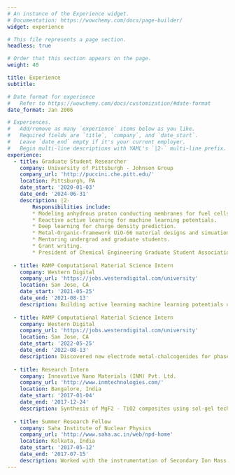 ```yaml
---
# An instance of the Experience widget.
# Documentation: https://wowchemy.com/docs/page-builder/
widget: experience

# This file represents a page section.
headless: true

# Order that this section appears on the page.
weight: 40

title: Experience
subtitle:

# Date format for experience
#   Refer to https://wowchemy.com/docs/customization/#date-format
date_format: Jan 2006

# Experiences.
#   Add/remove as many `experience` items below as you like.
#   Required fields are `title`, `company`, and `date_start`.
#   Leave `date_end` empty if it's your current employer.
#   Begin multi-line descriptions with YAML's `|2-` multi-line prefix.
experience:
  - title: Graduate Student Researcher
    company: University of Pittsburgh - Johnson Group
    company_url: 'http://puccini.che.pitt.edu/'
    location: Pittsburgh, PA
    date_start: '2020-01-03'
    date_end: '2024-06-31'
    description: |2-
        Responsibilities include:   
        * Modeling anhydrous proton conducting membranes for fuel cells using machine learning potentials.
        * Reactive active learning for machine learning potentials.
        * Deep learning for charge density prediction.
        * Metal-Organic-framework UiO-66 material designs and simuation.
        * Mentoring undergrad and graduate students.
        * Grant writing.
        * President of Chemical Engineering Graduate Student Association.
        
  - title: RAMP Computational Material Science Intern
    company: Western Digital
    company_url: 'https://jobs.westerndigital.com/university'
    location: San Jose, CA
    date_start: '2021-05-25'
    date_end: '2021-08-13'
    description: Building active learning machine learning potentials using moment tensors (MTP) to investigate interdiffusion at metal-chalcogenide alloys interfaces.
    
  - title: RAMP Computational Material Science Intern
    company: Western Digital
    company_url: 'https://jobs.westerndigital.com/university'
    location: San Jose, CA
    date_start: '2022-05-25'
    date_end: '2022-08-13'
    description: Discovered new electrode metal-chalcogenides for phase change memory devices.
    
  - title: Research Intern
    company: Innovative Nano Materials (INM) Pvt. Ltd.
    company_url: 'http://www.inmtechnologies.com/'
    location: Bangalore, India
    date_start: '2017-01-04'
    date_end: '2017-12-24'
    description: Synthesis of MgF2 - TiO2 composites using sol-gel techniques for solar glass panels.
    
  - title: Summer Research Fellow
    company: Saha Institute of Nuclear Physics
    company_url: 'http://www.saha.ac.in/web/npd-home'
    location: Kolkata, India
    date_start: '2017-05-12'
    date_end: '2017-07-15'
    description: Worked with the instrumentation of Secondary Ion Mass Spectroscopy.
---
```

